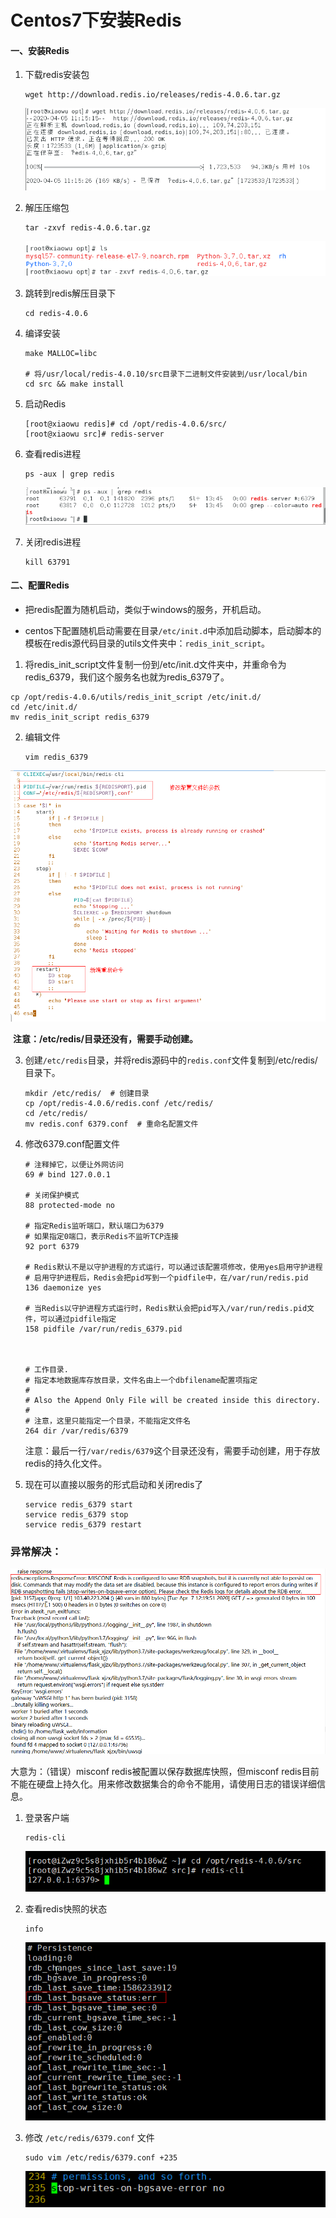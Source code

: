 # Centos7下安装Redis

#### 一、安装Redis

1. 下载redis安装包

   ```
   wget http://download.redis.io/releases/redis-4.0.6.tar.gz
   ```

   ![image-20200405113314738](../media/images/image-20200405113314738.png)



2. 解压压缩包

   ```
   tar -zxvf redis-4.0.6.tar.gz
   ```

   ![image-20200405113503407](../media/images/image-20200405113503407.png)

3. 跳转到redis解压目录下

   ```
   cd redis-4.0.6
   ```

4. 编译安装

   ```shell
   make MALLOC=libc
   
   # 将/usr/local/redis-4.0.10/src目录下二进制文件安装到/usr/local/bin
   cd src && make install
   ```

5. 启动Redis

   ```shell
   [root@xiaowu redis]# cd /opt/redis-4.0.6/src/
   [root@xiaowu src]# redis-server
   ```

6. 查看redis进程

   ```shell
   ps -aux | grep redis
   ```

   ![image-20200405134900069](../media/images/image-20200405134900069.png)

7. 关闭redis进程

   ```
   kill 63791
   ```

   



#### 二、配置Redis

- 把redis配置为随机启动，类似于windows的服务，开机启动。

- centos下配置随机启动需要在目录`/etc/init.d`中添加启动脚本，启动脚本的模板在redis源代码目录的utils文件夹中：`redis_init_script`。



1. 将redis_init_script文件复制一份到/etc/init.d文件夹中，并重命令为redis_6379，我们这个服务名也就为redis_6379了。

```shell
cp /opt/redis-4.0.6/utils/redis_init_script /etc/init.d/
cd /etc/init.d/
mv redis_init_script redis_6379
```



2. 编辑文件

   ```
   vim redis_6379
   ```

   

![image-20200405142145249](../media/images/image-20200405142145249.png)

​	**注意：/etc/redis/目录还没有，需要手动创建。**



3. 创建`/etc/redis`目录，并将redis源码中的`redis.conf`文件复制到/etc/redis/目录下。

   ```shell
   mkdir /etc/redis/  # 创建目录
   cp /opt/redis-4.0.6/redis.conf /etc/redis/
   cd /etc/redis/
   mv redis.conf 6379.conf  # 重命名配置文件
   ```

4. 修改6379.conf配置文件

   ```shell
   # 注释掉它，以便让外网访问
   69 # bind 127.0.0.1
   
   # 关闭保护模式
   88 protected-mode no
   
   # 指定Redis监听端口，默认端口为6379
   # 如果指定0端口，表示Redis不监听TCP连接
   92 port 6379
   
   # Redis默认不是以守护进程的方式运行，可以通过该配置项修改，使用yes启用守护进程
   # 启用守护进程后，Redis会把pid写到一个pidfile中，在/var/run/redis.pid
   136 daemonize yes
   
   # 当Redis以守护进程方式运行时，Redis默认会把pid写入/var/run/redis.pid文件，可以通过pidfile指定
   158 pidfile /var/run/redis_6379.pid
    
    
    
   # 工作目录.
   # 指定本地数据库存放目录，文件名由上一个dbfilename配置项指定
   #
   # Also the Append Only File will be created inside this directory.
   #
   # 注意，这里只能指定一个目录，不能指定文件名
   264 dir /var/redis/6379
   ```
   
   注意：最后一行`/var/redis/6379`这个目录还没有，需要手动创建，用于存放redis的持久化文件。



5. 现在可以直接以服务的形式启动和关闭redis了

   ```shell
   service redis_6379 start
   service redis_6379 stop
   service redis_6379 restart
   ```

   

### 异常解决：

![image-20200407123703757](../media/images/image-20200407123703757.png)



大意为：（错误）misconf redis被配置以保存数据库快照，但misconf redis目前不能在硬盘上持久化。用来修改数据集合的命令不能用，请使用日志的错误详细信息。

1. 登录客户端

   ```
   redis-cli
   ```

   ![image-20200407124208084](../media/images/image-20200407124208084.png)

2. 查看redis快照的状态

   ```
   info
   ```

   ![image-20200407124334267](../media/images/image-20200407124334267.png)

3. 修改 `/etc/redis/6379.conf` 文件

   ```
   sudo vim /etc/redis/6379.conf +235
   ```

   ![image-20200407124651603](../media/images/image-20200407124651603.png)